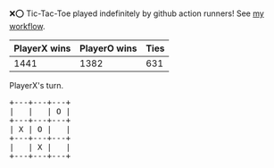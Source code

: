 :x::o: Tic-Tac-Toe played indefinitely by github action runners! See [my workflow](.github/workflows/play.yaml).

|PlayerX wins|PlayerO wins|Ties|
|-|-|-|
|1441|1382|631|

PlayerX's turn.

<pre>
+---+---+---+
|   |   | O |
+---+---+---+
| X | O |   |
+---+---+---+
|   | X |   |
+---+---+---+
</pre>